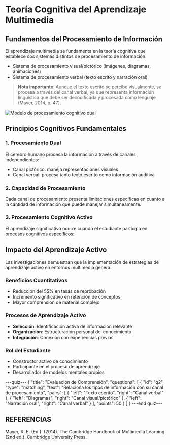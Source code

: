 # Teoría Cognitiva del Aprendizaje Multimedia

## Fundamentos del Procesamiento de Información

El aprendizaje multimedia se fundamenta en la teoría cognitiva que establece dos sistemas distintos de procesamiento de información:

* Sistema de procesamiento visual/pictórico (imágenes, diagramas, animaciones)
* Sistema de procesamiento verbal (texto escrito y narración oral)

> **Nota importante**: Aunque el texto escrito se percibe visualmente, se procesa a través del canal verbal, ya que representa información lingüística que debe ser decodificada y procesada como lenguaje (Mayer, 2014, p. 47).

![Modelo de procesamiento cognitivo dual](/lectures-media/multimedia_learning_diagram.png)

## Principios Cognitivos Fundamentales

### 1. Procesamiento Dual
El cerebro humano procesa la información a través de canales independientes:
* Canal pictórico: maneja representaciones visuales
* Canal verbal: procesa tanto texto escrito como información auditiva

### 2. Capacidad de Procesamiento
Cada canal de procesamiento presenta limitaciones específicas en cuanto a la cantidad de información que puede manejar simultáneamente.

### 3. Procesamiento Cognitivo Activo
El aprendizaje significativo ocurre cuando el estudiante participa en procesos cognitivos específicos:

## Impacto del Aprendizaje Activo

Las investigaciones demuestran que la implementación de estrategias de aprendizaje activo en entornos multimedia genera:

### Beneficios Cuantitativos
* Reducción del 55% en tasas de reprobación
* Incremento significativo en retención de conceptos
* Mayor comprensión de material complejo

### Procesos de Aprendizaje Activo
* **Selección**: Identificación activa de información relevante
* **Organización**: Estructuración personal del conocimiento
* **Integración**: Conexión con experiencias previas

### Rol del Estudiante
* Constructor activo de conocimiento
* Participante en el proceso de aprendizaje
* Desarrollador de modelos mentales propios

---quiz---
{
  "title": "Evaluación de Comprensión",
  "questions": [
    {
      "id": "q2",
      "type": "matching",
      "text": "Relaciona los tipos de información con su canal de procesamiento",
      "pairs": [
        {
          "left": "Texto escrito",
          "right": "Canal verbal"
        },
        {
          "left": "Diagramas",
          "right": "Canal visual/pictórico"
        },
        {
          "left": "Narración oral",
          "right": "Canal verbal"
        }
      ],
      "points": 50
    }
  ]
}
---end quiz---

## REFERENCIAS

Mayer, R. E. (Ed.). (2014). The Cambridge Handbook of Multimedia Learning (2nd ed.). Cambridge University Press.